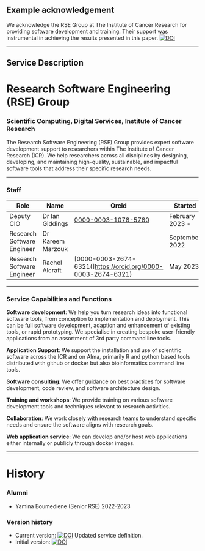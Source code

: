 ## Example acknowledgement
We acknowledge the RSE Group at The Institute of Cancer Research for providing software development and training. Their support was instrumental in achieving the results presented in this paper. [![DOI](https://zenodo.org/badge/DOI/10.5281/zenodo.10684363.svg)](https://doi.org/10.5281/zenodo.10684363)

---

## Service Description
# Research Software Engineering (RSE) Group

### Scientific Computing, Digital Services, Institute of Cancer Research  
The Research Software Engineering (RSE) Group provides expert software development support to researchers within The Institute of Cancer Research (ICR). We help researchers across all disciplines by designing, developing, and maintaining high-quality, sustainable, and impactful software tools that address their specific research needs.

---

### Staff
| Role | Name | Orcid | Started |
| -- | -- | -- | -- |
| Deputy CIO | Dr Ian Giddings | [0000-0003-1078-5780](https://orcid.org/0000-0003-1078-5780) | February 2023 - |
| Research Software Engineer | Dr Kareem Marzouk | | September 2022 |
| Research Software Engineer | Rachel Alcraft | [0000-0003-2674-6321(]https://orcid.org/0000-0003-2674-6321) | May 2023 |

---

### Service Capabilities and Functions
**Software development**: We help you turn research ideas into functional software tools, from conception to implementation and deployment. 
This can be full software development, adaption and enhancement of existing tools, or rapid prototyping. We specialise in creating bespoke user-friendly applications from an assortment of 3rd party command line tools.

**Application Support**: We support the installation and use of scientific software across the ICR and on Alma, primarily R and python based tools distributed with github or docker but also bioinformatics command line tools.
  
**Software consulting**: We offer guidance on best practices for software development, code review, and software architecture design.  
  
**Training and workshops**: We provide training on various software development tools and techniques relevant to research activities.  
    
**Collaboration**: We work closely with research teams to understand specific needs and ensure the software aligns with research goals.  

**Web application service**: We can develop and/or host web applications either internally or publicly through docker images. 

---

# History

### Alumni
- Yamina Boumediene (Senior RSE) 2022-2023

### Version history
- Current version: [![DOI](https://zenodo.org/badge/DOI/10.5281/zenodo.10684363.svg)](https://doi.org/10.5281/zenodo.10684363) Updated service definition.
- Initial version: [![DOI](https://zenodo.org/badge/DOI/10.5281/zenodo.10683143.svg)](https://doi.org/10.5281/zenodo.10683143)  




